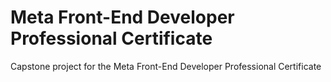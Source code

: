 # Meta Front-End Developer Professional Certificate

Capstone project for the Meta Front-End Developer Professional Certificate